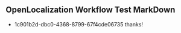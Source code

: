 ## OpenLocalization Workflow Test MarkDown
* 1c901b2d-dbc0-4368-8799-67f4cde06735 thanks!

<!--HONumber=Jul16_HO2-->


